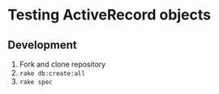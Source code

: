 # Testing ActiveRecord objects

## Development

1. Fork and clone repository
1. `rake db:create:all`
1. `rake spec`

